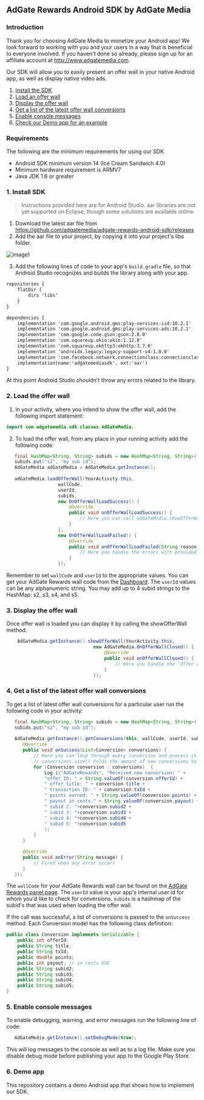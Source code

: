 ## AdGate Rewards Android SDK by AdGate Media
### Introduction
Thank you for choosing AdGate Media to monetize your Android app! We look forward to working with you and your users in a way that is beneficial to everyone involved. If you haven't done so already, please sign up for an affiliate account at http://www.adgatemedia.com.

Our SDK will allow you to easily present an offer wall in your native Android app, as well as display native video ads.

1. [Install the SDK](#1-install-sdk)
2. [Load an offer wall](#2-load-the-offer-wall)
3. [Display the offer wall](#3-display-the-offer-wall)
4. [Get a list of the latest offer wall conversions](#3-get-a-list-of-the-latest-offer-wall-conversions)
5. [Enable console messages](#5-display-console-messages)
6. [Check our Demo app for an example](#6-demo-app)

### Requirements

The following are the minimum requirements for using our SDK

- Android SDK minimum version 14 (Ice Cream Sandwich 4.0)
- Minimum hardware requirement is ARMV7
- Java JDK 1.6 or greater

### 1. Install SDK

> Instructions provided here are for Android Studio. aar libraries are not yet supported on
> Eclipse, though some solutions are available online.

1. Download the latest aar file from https://github.com/adgatemedia/adgate-rewards-android-sdk/releases
2. Add the aar file to your project, by copying it into your project's libs folder.

 ![image1](https://cloud.githubusercontent.com/assets/12953988/11656906/54b19416-9dde-11e5-8c65-49dcd16c9fd2.png)

3. Add the following lines of code to your app's `build.gradle` file, so that Android Studio
recognizes and builds the library along with your app.

``` xml
repositories {
    flatDir {
        dirs 'libs'
    }
}

dependencies {
    implementation 'com.google.android.gms:play-services-iid:10.2.1'
    implementation 'com.google.android.gms:play-services-ads:10.2.1'
    implementation 'com.google.code.gson:gson:2.8.0'
    implementation 'com.squareup.okio:okio:1.12.0'
    implementation 'com.squareup.okhttp3:okhttp:3.7.0'
    implementation 'androidx.legacy:legacy-support-v4:1.0.0'
    implementation 'com.facebook.network.connectionclass:connectionclass:1.0.1'
    implementation(name:'adgatemediasdk', ext:'aar')
}
```
At this point Android Studio shouldn't throw any errors related to the library.

### 2. Load the offer wall

1. In your activity, where you intend to show the offer wall, add the following import statement:

```java
import com.adgatemedia.sdk.classes.AdGateMedia;
```

2. To load the offer wall, from any place in your running activity add the following code:

```java
   final HashMap<String, String> subids = new HashMap<String, String>();
   subids.put("s2", "my sub id");
   AdGateMedia adGateMedia = AdGateMedia.getInstance();
   
   adGateMedia.loadOfferWall(YourActivity.this,
                   wallCode,
                   userId,
                   subids,
                   new OnOfferWallLoadSuccess() {
                       @Override
                       public void onOfferWallLoadSuccess() {
                           // Here you can call adGateMedia.showOfferWall();
                       }
                   },
                   new OnOfferWallLoadFailed() {
                       @Override
                       public void onOfferWallLoadFailed(String reason) {
                           // Here you handle the errors with provided reason
                       }
                   });
```

Remember to set `wallCode` and `userId` to the appropriate values. You can get your AdGate Rewards wall code from the [Dashboard](https://panel.adgatemedia.com/affiliate/vc-walls). The `userId` values can be any alphanumeric string. You may add up to 4 subid strings to the HashMap: s2, s3, s4, and s5.

### 3. Display the offer wall
Once offer wall is loaded you can display it by calling the showOfferWall method.
```java
    AdGateMedia.getInstance().showOfferWall(YourActivity.this,
                                new AdGateMedia.OnOfferWallClosed() {
                                    @Override
                                    public void onOfferWallClosed() {
                                        // Here you handle the 'Offer wall has just been closed' event
                                    }
                                });

```


### 4. Get a list of the latest offer wall conversions

To get a list of latest offer wall conversions for a particular user run the following code in your activity:

```java
   final HashMap<String, String> subids = new HashMap<String, String>();
   subids.put("s2", "my sub id");
   
   AdGateMedia.getInstance().getConversions(this, wallCode, userId, subids, new OnConversionsReceived() {
      @Override
      public void onSuccess(List<Conversion> conversions) {
          // Here you can loop through every conversion and process it.
          // conversions.size() holds the amount of new conversions to process.
          for (Conversion conversion : conversions)  {
              Log.i("AdGateRewards", "Received new conversion: " +
              "offer ID: " + String.valueOf(conversion.offerId) +
              " offer title: " + conversion.title +
              " transaction ID: " + conversion.txId +
              " points earned: " + String.valueOf(conversion.points) +
              " payout in cents:" + String.valueOf(conversion.payout) +
              " subid 2: "+conversion.subid2 +
              " subid 3: "+conversion.subid3 +
              " subid 4: "+conversion.subid4 +
              " subid 5: "+conversion.subid5
              );
          }
      }

      @Override
      public void onError(String message) {
          // Fired when any error occurs
      }
   });
```

The `wallCode` for your AdGate Rewards wall can be found on the [AdGate Rewards panel page](https://panel.adgatemedia.com/affiliate/vc-walls). The `userId` value is your app's internal user id for whom you'd like to check for conversions. `subids` is a hashmap of the subid's that was used when loading the offer wall.

If the call was successful, a list of conversions is passed to the
`onSuccess` method. Each Conversion model has the following class definition:

```java
public class Conversion implements Serializable {
    public int offerId;
    public String title;
    public String txId;
    public double points;
    public int payout; // in cents USD
    public String subid2;
    public String subid3;
    public String subid4;
    public String subid5;
}
```

### 5. Enable console messages
To enable debugging, warning, and error messages run the following line of code:

```java
   AdGateMedia.getInstance().setDebugMode(true);
```

This will log messages to the console as well as to a log file. Make sure you disable debug mode before publishing your app to the Google Play Store.

### 6. Demo app

This repository contains a demo Android app that shows how to implement our SDK.
